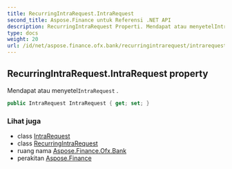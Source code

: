 ```yaml
---
title: RecurringIntraRequest.IntraRequest
second_title: Aspose.Finance untuk Referensi .NET API
description: RecurringIntraRequest Properti. Mendapat atau menyetelIntraRequest .
type: docs
weight: 20
url: /id/net/aspose.finance.ofx.bank/recurringintrarequest/intrarequest/
---
```

## RecurringIntraRequest.IntraRequest property

Mendapat atau menyetel`IntraRequest` .

```csharp
public IntraRequest IntraRequest { get; set; }
```

### Lihat juga

* class [IntraRequest](../../intrarequest/)
* class [RecurringIntraRequest](../)
* ruang nama [Aspose.Finance.Ofx.Bank](../../recurringintrarequest/)
* perakitan [Aspose.Finance](../../../)


